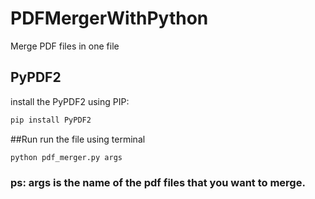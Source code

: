 # PDFMergerWithPython
Merge PDF files in one file
## PyPDF2
install the PyPDF2 using PIP:
```bash
pip install PyPDF2
```
##Run
run the file using terminal
```bash
python pdf_merger.py args
```
### ps: args is the name of the pdf files that you want to merge.
